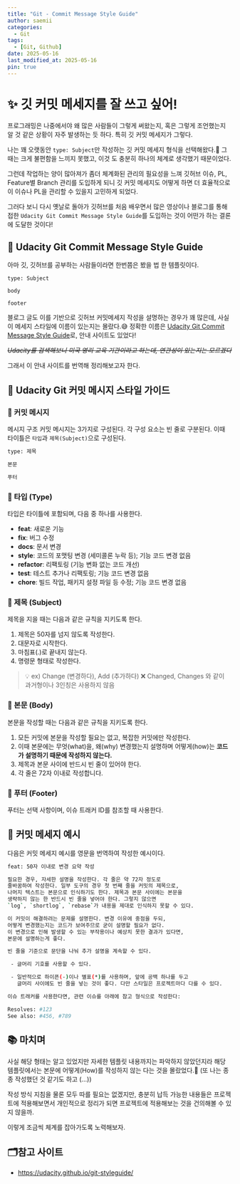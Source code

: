 ```yaml
---
title: "Git - Commit Message Style Guide"
author: saemii
categories:
  - Git
tags:
  - [Git, Github]
date: 2025-05-16
last_modified_at: 2025-05-16
pin: true
---
```


# ✨ 깃 커밋 메세지를 잘 쓰고 싶어!

프로그래밍은 나중에서야 왜 많은 사람들이 그렇게 써왔는지, 혹은 그렇게 조언했는지 알 것 같은 상황이 자주 발생하는 듯 하다.
특히 깃 커밋 메세지가 그렇다.

나는 꽤 오랫동안 `type: Subject`만 작성하는 깃 커밋 메세지 형식을 선택해왔다.🤔 그 때는 크게 불편함을 느끼지 못했고, 이것 도 충분히 하나의 체계로 생각했기 때문이었다.

그런데 작업하는 양이 많아져가 좀더 체계화된 관리의 필요성을 느껴 깃허브 이슈, PL, Feature별 Branch 관리를 도입하게 되니 깃 커밋 메세지도 어떻게 하면 더 효율적으로 이 이슈나 PL을 관리할 수 있을지 고민하게 되었다.

그러다 보니 다시 옛날로 돌아가 깃허브를 처음 배우면서 많은 영상이나 블로그를 통해 접한 `Udacity Git Commit Message Style Guide`를 도입하는 것이 어떤가 하는 결론에 도달한 것이다!

## 👀 Udacity Git Commit Message Style Guide

아마 깃, 깃허브를 공부하는 사람들이라면 한번쯤은 봤을 법 한 템플릿이다.

```
type: Subject

body

footer
```

블로그 글도 이를 기반으로 깃허브 커밋메세지 작성을 설명하는 경우가 꽤 많은데, 사실 이 메세지 스타일에 이름이 있는지는 몰랐다.😅
정확한 이름은 [Udacity Git Commit Message Style Guide](https://udacity.github.io/git-styleguide/)로, 안내 사이트도 있었다!

<i>~~Udacity를 검색해보니 미국 영리 교육 기관이라고 하는데, 연관성이 있는지는 모르겠다~~</i>

그래서 이 안내 사이트를 번역해 정리해보고자 한다.

## 📌 Udacity Git 커밋 메시지 스타일 가이드

### 🌟 커밋 메시지

메시지 구조
커밋 메시지는 3가지로 구성된다. 각 구성 요소는 빈 줄로 구분된다.
이때 타이틀은 `타입`과 `제목(Subject)`으로 구성된다.

```bash
type: 제목

본문

푸터
```

### 🌟 타입 (Type)

타입은 타이틀에 포함되며, 다음 중 하나를 사용한다.

- **feat**: 새로운 기능
- **fix**: 버그 수정
- **docs**: 문서 변경
- **style**: 코드의 포맷팅 변경 (세미콜론 누락 등); 기능 코드 변경 없음
- **refactor**: 리팩토링 (기능 변화 없는 코드 개선)
- **test**: 테스트 추가나 리팩토링; 기능 코드 변경 없음
- **chore**: 빌드 작업, 패키지 설정 파일 등 수정; 기능 코드 변경 없음

### 🌟 제목 (Subject)

제목을 지을 때는 다음과 같은 규칙을 지키도록 한다.

1. 제목은 50자를 넘지 않도록 작성한다.
2. 대문자로 시작한다.
3. 마침표(.)로 끝내지 않는다.
4. 명령문 형태로 작성한다.

> 💡 ex) Change (변경하다), Add (추가하다)
> ❌ Changed, Changes 와 같이 과거형이나 3인칭은 사용하지 않음

### 🌟 본문 (Body)

본문을 작성할 때는 다음과 같은 규칙을 지키도록 한다.

1. 모든 커밋에 본문을 작성할 필요는 없고, 복잡한 커밋에만 작성한다.
2. 이때 본문에는 무엇(what)을, 왜(why) 변경했는지 설명하며 어떻게(how)는 **코드가 설명하기 때문에 작성하지 않는다.**
3. 제목과 본문 사이에 반드시 빈 줄이 있어야 한다.
4. 각 줄은 72자 이내로 작성합니다.

### 🌟 푸터 (Footer)

푸터는 선택 사항이며, 이슈 트래커 ID를 참조할 때 사용한다.

## 📌 커밋 메세지 예시

다음은 커밋 메세지 예시를 영문을 번역하여 작성한 예시이다.

```bash
feat: 50자 이내로 변경 요약 작성

필요한 경우, 자세한 설명을 작성한다. 각 줄은 약 72자 정도로
줄바꿈하여 작성한다. 일부 도구의 경우 첫 번째 줄을 커밋의 제목으로,
나머지 텍스트는 본문으로 인식하기도 한다. 제목과 본문 사이에는 본문을
생략하지 않는 한 반드시 빈 줄을 넣어야 한다. 그렇지 않으면
`log`, `shortlog`, `rebase`가 내용을 제대로 인식하지 못할 수 있다.

이 커밋이 해결하려는 문제를 설명한다. 변경 이유에 중점을 두되,
어떻게 변경했는지는 코드가 보여주므로 굳이 설명할 필요가 없다.
이 변경으로 인해 발생할 수 있는 부작용이나 예상치 못한 결과가 있다면,
본문에 설명하는게 좋다.

빈 줄을 기준으로 문단을 나눠 추가 설명을 계속할 수 있다.

 - 글머리 기호를 사용할 수 있다.

 - 일반적으로 하이픈(-)이나 별표(*)를 사용하며, 앞에 공백 하나를 두고
   글머리 사이에도 빈 줄을 넣는 것이 좋다. 다만 스타일은 프로젝트마다 다를 수 있다.

이슈 트래커를 사용한다면, 관련 이슈를 아래에 참고 형식으로 작성한다:

Resolves: #123
See also: #456, #789

```

## 📚 마치며

사실 해당 형태는 알고 있었지만 자세한 템플릿 내용까지는 파악하지 않았던지라 해당 템플릿에서는 본문에 어떻게(How)를 작성하지 않는 다는 것을 몰랐었다.🤔 (또 나는 종종 작성했던 것 같기도 하고 (...))

작성 방식 지침을 물론 모두 따를 필요는 없겠지만, 충분히 납득 가능한 내용들은 프로젝트에 적용해보면서 개인적으로 정리가 되면 프로젝트에 적용해보는 것을 건의해볼 수 있지 않을까.

이렇게 조금씩 체계를 잡아가도록 노력해보자.

## 🗂️참고 사이트

- <https://udacity.github.io/git-styleguide/>
